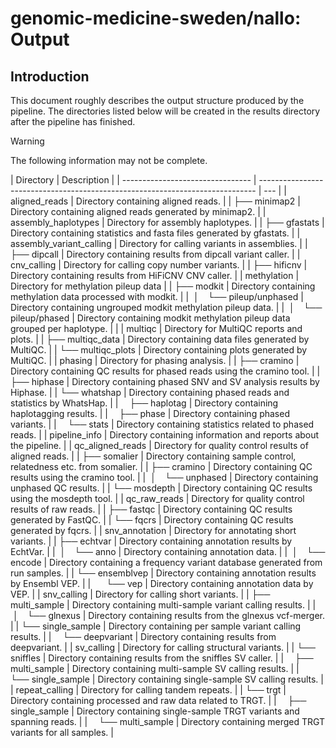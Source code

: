 # genomic-medicine-sweden/nallo: Output

## Introduction

This document roughly describes the output structure produced by the pipeline. The directories listed below will be created in the results directory after the pipeline has finished.

> [!WARNING]
> The following information may not be complete.

| Directory                        | Description                                                                   |
| -------------------------------- | ----------------------------------------------------------------------------- | --- |
| aligned_reads                    | Directory containing aligned reads.                                           |
| ├── minimap2                     | Directory containing aligned reads generated by minimap2.                     |
| assembly_haplotypes              | Directory for assembly haplotypes.                                            |
| ├── gfastats                     | Directory containing statistics and fasta files generated by gfastats.        |
| assembly_variant_calling         | Directory for calling variants in assemblies.                                 |
| ├── dipcall                      | Directory containing results from dipcall variant caller.                     |
| cnv_calling                      | Directory for calling copy number variants.                                   |
| ├── hificnv                      | Directory containing results from HiFiCNV CNV caller.                         |
| methylation                      | Directory for methylation pileup data                                         |
| ├── modkit                       | Directory containing methylation data processed with modkit.                  |
| &nbsp;│&emsp;└── pileup/unphased | Directory containing ungrouped modkit methylation pileup data.                |
| &nbsp;│&emsp;└── pileup/phased   | Directory containing modkit methylation pileup data grouped per haplotype.    |     |
| multiqc                          | Directory for MultiQC reports and plots.                                      |
| ├── multiqc_data                 | Directory containing data files generated by MultiQC.                         |
| └── multiqc_plots                | Directory containing plots generated by MultiQC.                              |
| phasing                          | Directory for phasing analysis.                                               |
| ├── cramino                      | Directory containing QC results for phased reads using the cramino tool.      |
| ├── hiphase                      | Directory containing phased SNV and SV analysis results by Hiphase.           |
| └── whatshap                     | Directory containing phased reads and statistics by WhatsHap.                 |
| &emsp;├── haplotag               | Directory containing haplotagging results.                                    |
| &emsp;├── phase                  | Directory containing phased variants.                                         |
| &emsp;└── stats                  | Directory containing statistics related to phased reads.                      |
| pipeline_info                    | Directory containing information and reports about the pipeline.              |
| qc_aligned_reads                 | Directory for quality control results of aligned reads.                       |
| ├── somalier                     | Directory containing sample control, relatedness etc. from somalier.          |
| ├── cramino                      | Directory containing QC results using the cramino tool.                       |
| &nbsp;│&emsp;└── unphased        | Directory containing unphased QC results.                                     |
| └── mosdepth                     | Directory containing QC results using the mosdepth tool.                      |
| qc_raw_reads                     | Directory for quality control results of raw reads.                           |
| ├── fastqc                       | Directory containing QC results generated by FastQC.                          |
| └── fqcrs                        | Directory containing QC results generated by fqcrs.                           |
| snv_annotation                   | Directory for annotating short variants.                                      |
| ├── echtvar                      | Directory containing annotation results by EchtVar.                           |
| &nbsp;│&emsp;└── anno            | Directory containing annotation data.                                         |
| &nbsp;│&emsp;└── encode          | Directory containing a frequency variant database generated from run samples. |
| └── ensemblvep                   | Directory containing annotation results by Ensembl VEP.                       |
| &ensp;&emsp;└── vep              | Directory containing annotation data by VEP.                                  |
| snv_calling                      | Directory for calling short variants.                                         |
| ├── multi_sample                 | Directory containing multi-sample variant calling results.                    |
| &nbsp;│&emsp;└── glnexus         | Directory containing results from the glnexus vcf-merger.                     |
| └── single_sample                | Directory containing per sample variant calling results.                      |
| &emsp;└── deepvariant            | Directory containing results from deepvariant.                                |
| sv_calling                       | Directory for calling structural variants.                                    |
| └── sniffles                     | Directory containing results from the sniffles SV caller.                     |
| &emsp;├── multi_sample           | Directory containing multi-sample SV calling results.                         |
| &emsp;└── single_sample          | Directory containing single-sample SV calling results.                        |
| repeat_calling                   | Directory for calling tandem repeats.                                         |
| └── trgt                         | Directory containing processed and raw data related to TRGT.                  |
| &emsp;├── single_sample          | Directory containing single-sample TRGT variants and spanning reads.          |
| &emsp;└── multi_sample           | Directory containing merged TRGT variants for all samples.                    |
